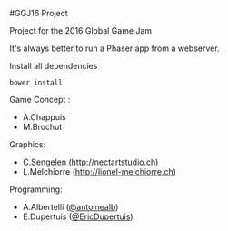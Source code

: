 #GGJ16 Project

Project for the 2016 Global Game Jam

It's always better to run a Phaser app from a webserver.

Install all dependencies

    bower install

Game Concept :

- A.Chappuis
- M.Brochut

Graphics:

- C.Sengelen (http://nectartstudio.ch)
- L.Melchiorre (http://lionel-melchiorre.ch)

Programming:

- A.Albertelli ([@antoinealb](https://github.com/antoinealb))
- E.Dupertuis ([@EricDupertuis](https://github.com/EricDupertuis))
